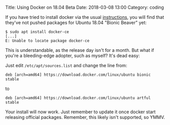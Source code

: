 Title: Using Docker on 18.04 Beta
Date: 2018-03-08 13:00
Category: coding

If you have tried to install docker via the usual
[instructions](https://docs.docker.com/install/linux/docker-ce/ubuntu/#set-up-the-repository),
you will find that they've not pushed packages for Ubuntu 18.04 "Bionic Beaver" yet:

```shell
$ sudo apt install docker-ce
[...]
E: Unable to locate package docker-ce
```
This is understandable, as the release day isn't for a month. But what if you're a bleeding-edge adopter, such as myself? It's dead easy:

Just edit `/etc/apt/sources.list` and change the line from:

```shell
deb [arch=amd64] https://download.docker.com/linux/ubuntu bionic stable
```
to

```shell
deb [arch=amd64] https://download.docker.com/linux/ubuntu artful stable
```

Your install will now work. Just remember to update it once docker start releasing official packages. Remember, this likely isn't supported, so YMMV.
